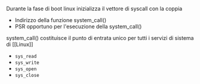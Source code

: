 Durante la fase di boot linux inizializza il vettore di syscall con la coppia
- Indirizzo della funzione system_call()
- PSR opportuno per l'esecuzione della system_call()

system_call() costituisce il punto di entrata unico per tutti i servizi di sistema di [[Linux]]
- `sys_read`
- `sys_write`
- `sys_open`
- `sys_close`
